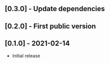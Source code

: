 
## [0.3.0] - Update dependencies
## [0.2.0] - First public version
## [0.1.0] - 2021-02-14

- Initial release
